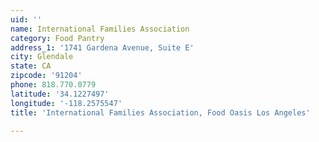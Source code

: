 ```yaml
---
uid: ''
name: International Families Association
category: Food Pantry
address_1: '1741 Gardena Avenue, Suite E'
city: Glendale
state: CA
zipcode: '91204'
phone: 818.770.0779
latitude: '34.1227497'
longitude: '-118.2575547'
title: 'International Families Association, Food Oasis Los Angeles'

---
```

